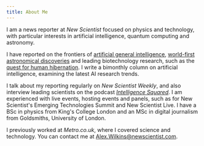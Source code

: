 ```yaml
---
title: About Me
---
```


I am a news reporter at *New Scientist* focused on physics and technology, with particular interests in artificial intelligence, quantum computing and astronomy.

I have reported on the frontiers of [artificial general intelligence](https://www.newscientist.com/article/mg26234863-300-how-ai-mathematicians-might-finally-deliver-human-level-reasoning/), [world-first astronomical discoveries](https://www.newscientist.com/article/2381928-meteorite-left-earth-then-landed-back-down-after-round-trip-to-space/) and leading biotechnology research, such as the [quest for human hibernation](https://www.newscientist.com/article/mg25634080-400-human-hibernation-is-a-real-possibility-this-is-how-it-might-work/). I write a bimonthly column on artificial intelligence, examining the latest AI research trends.

I talk about my reporting regularly on *New Scientist Weekly*, and also interview leading scientists on the podcast [*Intelligence Squared*](https://www.intelligencesquared.com/intelligence-squared-podcast/). I am experienced with live events, hosting events and panels, such as for New Scientist's Emerging Technologies Summit and New Scientist Live. I have a BSc in physics from King's College London and an MSc in digital journalism from Goldsmiths, University of London.

I previously worked at *Metro.co.uk*, where I covered science and technology. You can contact me at Alex.Wilkins@newscientist.com.